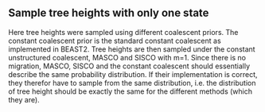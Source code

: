 ## Sample tree heights with only one state
Here tree heights were sampled using different coalescent priors. The constant coalescent prior is the standard constant coalescent as implemented in BEAST2. Tree heights are then sampled under the constant unstructured coalescent, MASCO and SISCO with m=1. Since there is no migration, MASCO, SISCO and the constant coalescent should essentially describe the same probability distribution. If their implementation is correct, they therefor have to sample from the same distribution, i.e. the distribution of tree height should be exactly the same for the different methods (which they are).